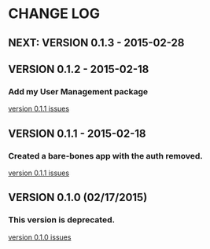 # CHANGE LOG

## NEXT: VERSION 0.1.3 - 2015-02-28


## VERSION 0.1.2 - 2015-02-18

### Add my User Management package

[version 0.1.1 issues](https://github.com/lasallecms/lasallecms-l5-flagship/issues?q=is%3Aissue+milestone%3A%22Version+0.1.2%22)


## VERSION 0.1.1 - 2015-02-18

### Created a bare-bones app with the auth removed. 

[version 0.1.1 issues](https://github.com/lasallecms/lasallecms-l5-flagship/issues?q=is%3Aissue+milestone%3A%22Version+0.1.1%22)


## VERSION 0.1.0 (02/17/2015)

### This version is deprecated. 

[version 0.1.0 issues](https://github.com/lasallecms/lasallecms-l5-flagship/issues?q=is%3Aopen+is%3Aissue+milestone%3A%22Version+1.0.0%22)






